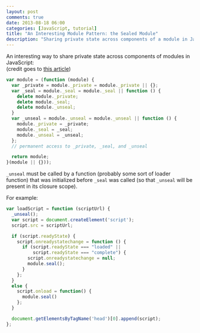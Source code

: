 ```yaml
---
layout: post
comments: true
date: 2013-08-18 06:00
categories: [JavaScript, tutorial]
title: "An Interesting Module Pattern: the Sealed Module"
description: "Sharing private state across components of a module in JavaScript."
---
```


An interesting way to share private state across components of modules in JavaScript: <!-- more -->  
(credit goes to [this article](http://www.adequatelygood.com/JavaScript-Module-Pattern-In-Depth.html))

``` javascript
var module = (function (module) {
  var _private = module._private = module._private || {};
  var _seal = module._seal = module._seal || function () {
    delete module._private;
    delete module._seal;
    delete module._unseal;
  }
  var _unseal = module._unseal = module._unseal || function () {
    module._private = _private;
    module._seal = _seal;
    module._unseal = _unseal;
  };
  // permanent access to _private, _seal, and _unseal

  return module;
}(module || {}));
```

`_unseal` must be called by a function (probably some sort of loader function) that was initialized before `_seal` was called (so that `_unseal` will be present in its closure scope).

For example:

``` javascript
var loadScript = function (scriptUrl) {
  _unseal();
  var script = document.createElement('script');
  script.src = scriptUrl;

  if (script.readyState) {
    script.onreadystatechange = function () {
      if (script.readyState === "loaded" ||
          script.readyState === "complete") {
        script.onreadystatechange = null;
        module.seal();
      }
    };
  }
  else {
    script.onload = function() {
      module.seal()
    };
  }

  document.getElementsByTagName('head')[0].append(script);
};
```
